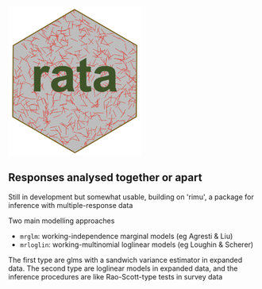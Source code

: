 <img src="inst/figures/rata.png" height="300"/>

## Responses analysed together or apart

Still in development but somewhat usable, building on 'rimu', a package for inference with multiple-response data

Two main modelling approaches

- `mrglm`: working-independence marginal models (eg Agresti & Liu)
- `mrloglin`: working-multinomial loglinear models (eg Loughin & Scherer)

The first type are glms with a sandwich variance estimator in expanded data. 
The second type are loglinear models in expanded data, and the inference procedures 
are like Rao-Scott-type tests in survey data
